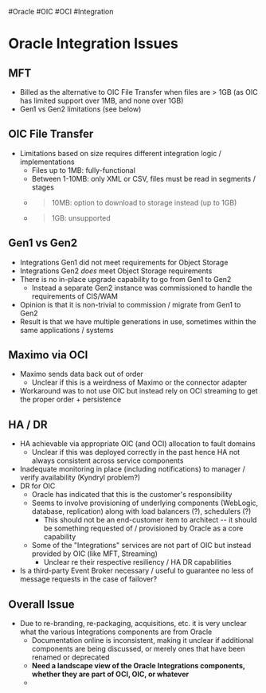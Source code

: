  #Oracle #OIC #OCI #Integration 
# Oracle Integration Issues
## MFT
- Billed as the alternative to OIC File Transfer when files are > 1GB (as OIC has limited support over 1MB, and none over 1GB)
- Gen1 vs Gen2 limitations (see below)
## OIC File Transfer
- Limitations based on size requires different integration logic / implementations
	- Files up to 1MB: fully-functional
	- Between 1-10MB: only XML or CSV, files must  be read in segments / stages
	- > 10MB: option to download to storage instead (up to 1GB)
	- > 1GB: unsupported
## Gen1 vs Gen2
- Integrations Gen1 did not meet requirements for Object Storage
- Integrations Gen2 *does* meet Object Storage requirements
- There is no in-place upgrade capability to go from Gen1 to Gen2
	- Instead a separate Gen2 instance was commissioned to handle the requirements of CIS/WAM
- Opinion is that it is non-trivial to commission / migrate from Gen1 to Gen2
- Result is that we have multiple generations in use, sometimes within the same applications / systems
## Maximo via OCI
- Maximo sends data back out of order
	- Unclear if this is a weirdness of Maximo or the connector adapter
- Workaround was to not use OIC but instead rely on OCI streaming to get the proper order + persistence
## HA / DR
- HA achievable via appropriate OIC (and OCI) allocation to fault domains
	- Unclear if this was deployed correctly in the past hence HA not always consistent across service components
- Inadequate monitoring in place (including notifications) to manager / verify availability (Kyndryl problem?)
- DR for OIC
	- Oracle has indicated that this is the customer's responsibility
	- Seems to involve provisioning of underlying components (WebLogic, database, replication) along with load balancers (?), schedulers (?)
		- This should not be an end-customer item to architect -- it should be something requested of / provisioned by Oracle as a core capability
	- Some of the "Integrations" services are not part of OIC but instead provided by OIC (like MFT, Streaming)
		- Unclear re their respective resiliency / HA DR capabilities
- Is a third-party Event Broker necessary / useful to guarantee no less of message requests in the case of failover?
## Overall Issue
- Due to re-branding, re-packaging, acquisitions, etc. it is very unclear what the various Integrations components are from Oracle
	- Documentation online is inconsistent, making it unclear if additional components are being discussed, or merely ones that have been renamed or deprecated
	- **Need a landscape view of the Oracle Integrations components, whether they are part of OCI, OIC, or whatever**
	- 